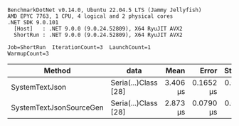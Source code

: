 ```

BenchmarkDotNet v0.14.0, Ubuntu 22.04.5 LTS (Jammy Jellyfish)
AMD EPYC 7763, 1 CPU, 4 logical and 2 physical cores
.NET SDK 9.0.101
  [Host]   : .NET 9.0.0 (9.0.24.52809), X64 RyuJIT AVX2
  ShortRun : .NET 9.0.0 (9.0.24.52809), X64 RyuJIT AVX2

Job=ShortRun  IterationCount=3  LaunchCount=1  
WarmupCount=3  

```
| Method                  | data                 | Mean     | Error     | StdDev    | Min      | Max      | Gen0   | Allocated |
|------------------------ |--------------------- |---------:|----------:|----------:|---------:|---------:|-------:|----------:|
| SystemTextJson          | Seria(...)Class [28] | 3.406 μs | 0.1652 μs | 0.0091 μs | 3.399 μs | 3.416 μs | 0.0229 |   2.07 KB |
| SystemTextJsonSourceGen | Seria(...)Class [28] | 2.873 μs | 0.0790 μs | 0.0043 μs | 2.868 μs | 2.876 μs | 0.0267 |    2.2 KB |

